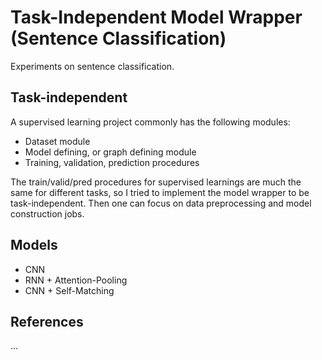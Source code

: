 # Task-Independent Model Wrapper (Sentence Classification)

Experiments on sentence classification.

## Task-independent

A supervised learning project commonly has the following modules:

* Dataset module
* Model defining, or graph defining module
* Training, validation, prediction procedures

The train/valid/pred procedures for supervised learnings are much the same for different tasks, so I tried to implement the model wrapper to be task-independent. Then one can focus on data preprocessing and model construction jobs.

## Models

* CNN
* RNN + Attention-Pooling
* CNN + Self-Matching

## References

...


